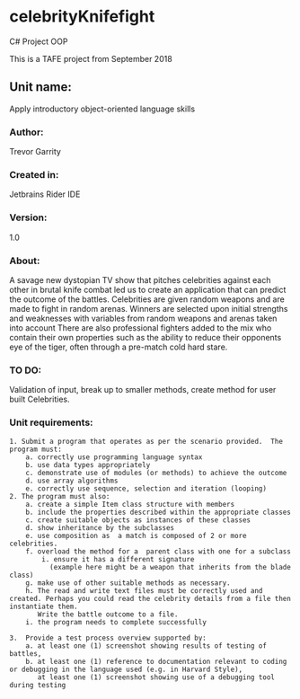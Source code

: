 # celebrityKnifefight

C# Project OOP

This is a TAFE project from September 2018

## Unit name:
Apply introductory object-oriented language skills

### Author:
Trevor Garrity


### Created in:
Jetbrains Rider IDE

### Version:
1.0
  
### About:

A savage new dystopian TV show that pitches celebrities against each other in brutal knife combat led us to
create an application that can predict the outcome of the battles.
Celebrities are given random weapons and are made to fight in random arenas.
Winners are selected upon initial strengths and weaknesses with variables from random weapons and arenas taken into account
There are also professional fighters added to the mix who contain their own properties such as the ability to reduce their opponents
eye of the tiger, often through a pre-match cold hard stare.
                  
### TO DO: 
Validation of input, break up to smaller methods, create method for user built Celebrities.


### Unit requirements: 

    1. Submit a program that operates as per the scenario provided.  The program must:
        a. correctly use programming language syntax
        b. use data types appropriately
        c. demonstrate use of modules (or methods) to achieve the outcome
        d. use array algorithms
        e. correctly use sequence, selection and iteration (looping)
    2. The program must also: 
        a. create a simple Item class structure with members
        b. include the properties described within the appropriate classes
        c. create suitable objects as instances of these classes
        d. show inheritance by the subclasses   
        e. use composition as  a match is composed of 2 or more  celebrities.
        f. overload the method for a  parent class with one for a subclass   
            i. ensure it has a different signature
              (example here might be a weapon that inherits from the blade class)
        g. make use of other suitable methods as necessary.
        h. The read and write text files must be correctly used and created. Perhaps you could read the celebrity details from a file then instantiate them. 
           Write the battle outcome to a file.
        i. the program needs to complete successfully
        
    3.  Provide a test process overview supported by:
        a. at least one (1) screenshot showing results of testing of battles,
        b. at least one (1) reference to documentation relevant to coding or debugging in the language used (e.g. in Harvard Style),
           at least one (1) screenshot showing use of a debugging tool during testing

